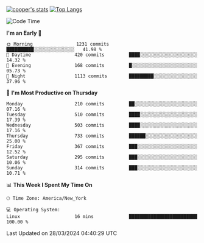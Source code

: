 [![cooper's stats](https://github-readme-stats-dwoluvhms-coopjz.vercel.app/api?username=coopjz&count_private=true)](https://github.com/coopjz/github-readme-stats)
[![Top Langs](https://github-readme-stats-dwoluvhms-coopjz.vercel.app/api/top-langs/?username=coopjz&count_private=true&langs_count=8&layout=compact)](https://github.com/coopjz/github-readme-stats)
<!--START_SECTION:waka-->
![Code Time](http://img.shields.io/badge/Code%20Time-51%20mins-blue)

**I'm an Early 🐤** 

```text
🌞 Morning                1231 commits        ██████████░░░░░░░░░░░░░░░   41.98 % 
🌆 Daytime                420 commits         ████░░░░░░░░░░░░░░░░░░░░░   14.32 % 
🌃 Evening                168 commits         █░░░░░░░░░░░░░░░░░░░░░░░░   05.73 % 
🌙 Night                  1113 commits        █████████░░░░░░░░░░░░░░░░   37.96 % 
```
📅 **I'm Most Productive on Thursday** 

```text
Monday                   210 commits         ██░░░░░░░░░░░░░░░░░░░░░░░   07.16 % 
Tuesday                  510 commits         ████░░░░░░░░░░░░░░░░░░░░░   17.39 % 
Wednesday                503 commits         ████░░░░░░░░░░░░░░░░░░░░░   17.16 % 
Thursday                 733 commits         ██████░░░░░░░░░░░░░░░░░░░   25.00 % 
Friday                   367 commits         ███░░░░░░░░░░░░░░░░░░░░░░   12.52 % 
Saturday                 295 commits         ███░░░░░░░░░░░░░░░░░░░░░░   10.06 % 
Sunday                   314 commits         ███░░░░░░░░░░░░░░░░░░░░░░   10.71 % 
```


📊 **This Week I Spent My Time On** 

```text
🕑︎ Time Zone: America/New_York

💻 Operating System: 
Linux                    16 mins             █████████████████████████   100.00 % 
```


 Last Updated on 28/03/2024 04:40:29 UTC
<!--END_SECTION:waka-->
